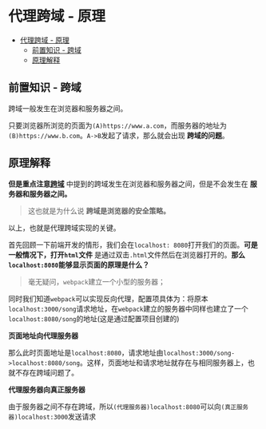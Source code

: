 # 代理跨域 - 原理

<!-- TOC -->

- [代理跨域 - 原理](#代理跨域---原理)
  - [前置知识 - 跨域](#前置知识---跨域)
  - [原理解释](#原理解释)

<!-- /TOC -->

## 前置知识 - 跨域

跨域一般发生在浏览器和服务器之间。

只要浏览器所浏览的页面为`(A)https://www.a.com`，而服务器的地址为`(B)https://www.b.com`。`A->B`发起了请求，那么就会出现 **跨域的问题**。

## 原理解释

**但是重点注意[跨域](#前置知识---跨域)** 中提到的跨域发生在浏览器和服务器之间，但是不会发生在 **服务器和服务器之间。**

> 这也就是为什么说 **跨域是浏览器的安全策略。**

以上，也就是代理跨域实现的关键。

首先回顾一下前端开发的情形，我们会在`localhost: 8080`打开我们的页面。**可是一般情况下，打开`html`文件** 是通过双击`.html`文件然后在浏览器打开的。**那么`localhost:8080`能够显示页面的原理是什么？**

> 毫无疑问，`webpack`建立一个小型的服务器；

同时我们知道`webpack`可以实现反向代理，配置项具体为：将原本`localhost:3000/song`请求地址，在`webpack`建立的服务器中同样也建立了一个`localhost:8080/song`的地址(这是通过配置项目创建的)

**页面地址向代理服务器**

那么此时页面地址是`localhost:8080`，请求地址由`localhost:3000/song->localhost:8080/song`。这样，页面地址和请求地址就存在与相同服务器上，也就不存在跨域问题了。

**代理服务器向真正服务器**

由于服务器之间不存在跨域，所以`(代理服务器)localhost:8080`可以向`(真正服务器)localhost:3000`发送请求